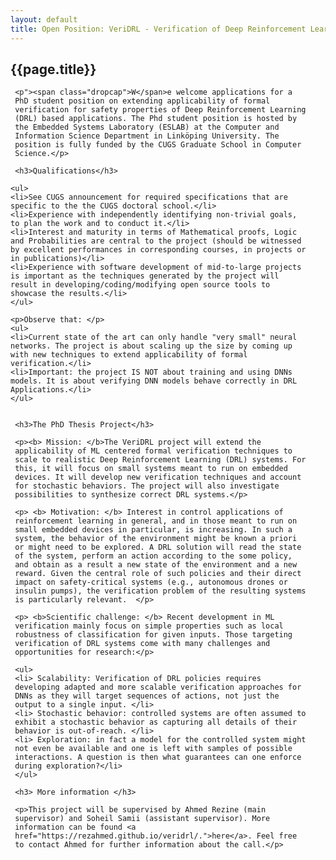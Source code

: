 ```yaml
---
layout: default
title: Open Position: VeriDRL - Verification of Deep Reinforcement Learning Applications
---
```


<div class="post"> <h2> {{page.title}} </h2>

     <p"><span class="dropcap">W</span>e welcome applications for a
     PhD student position on extending applicability of formal
     verification for safety properties of Deep Reinforcement Learning
     (DRL) based applications. The Phd student position is hosted by
     the Embedded Systems Laboratory (ESLAB) at the Computer and
     Information Science Department in Linköping University. The
     position is fully funded by the CUGS Graduate School in Computer
     Science.</p>

     <h3>Qualifications</h3>	

    <ul>
    <li>See CUGS announcement for required specifications that are
    specific to the the CUGS doctoral school.</li>
    <li>Experience with independently identifying non-trivial goals,
    to plan the work and to conduct it.</li>
    <li>Interest and maturity in terms of Mathematical proofs, Logic
    and Probabilities are central to the project (should be witnessed
    by excellent performances in corresponding courses, in projects or
    in publications)</li>
    <li>Experience with software development of mid-to-large projects
    is important as the techniques generated by the project will
    result in developing/coding/modifying open source tools to
    showcase the results.</li>
    </ul>

    <p>Observe that: </p>
    <ul>
    <li>Current state of the art can only handle "very small" neural
    networks. The project is about scaling up the size by coming up
    with new techniques to extend applicability of formal
    verification.</li>
    <li>Important: the project IS NOT about training and using DNNs
    models. It is about verifying DNN models behave correctly in DRL
    Applications.</li>
    </ul>


     <h3>The PhD Thesis Project</h3>	

     <p><b> Mission: </b>The VeriDRL project will extend the
     applicability of ML centered formal verification techniques to
     scale to realistic Deep Reinforcement Learning (DRL) systems. For
     this, it will focus on small systems meant to run on embedded
     devices. It will develop new verification techniques and account
     for stochastic behaviors. The project will also investigate
     possibilities to synthesize correct DRL systems.</p>

     <p> <b> Motivation: </b> Interest in control applications of
     reinforcement learning in general, and in those meant to run on
     small embedded devices in particular, is increasing. In such a
     system, the behavior of the environment might be known a priori
     or might need to be explored. A DRL solution will read the state
     of the system, perform an action according to the some policy,
     and obtain as a result a new state of the environment and a new
     reward. Given the central role of such policies and their direct
     impact on safety-critical systems (e.g., autonomous drones or
     insulin pumps), the verification problem of the resulting systems
     is particularly relevant.  </p>

     <p> <b>Scientific challenge: </b> Recent development in ML
     verification mainly focus on simple properties such as local
     robustness of classification for given inputs. Those targeting
     verification of DRL systems come with many challenges and
     opportunities for research:</p>

     <ul>
     <li> Scalability: Verification of DRL policies requires
     developing adapted and more scalable verification approaches for
     DNNs as they will target sequences of actions, not just the
     output to a single input. </li>
     <li> Stochastic behavior: controlled systems are often assumed to
     exhibit a stochastic behavior as capturing all details of their
     behavior is out-of-reach. </li>
     <li> Exploration: in fact a model for the controlled system might
     not even be available and one is left with samples of possible
     interactions. A question is then what guarantees can one enforce
     during exploration?</li>
     </ul>

     <h3> More information </h3>

     <p>This project will be supervised by Ahmed Rezine (main
     supervisor) and Soheil Samii (assistant supervisor). More
     information can be found <a
     href="https://rezahmed.github.io/veridrl/.">here</a>. Feel free
     to contact Ahmed for further information about the call.</p>

</div>

